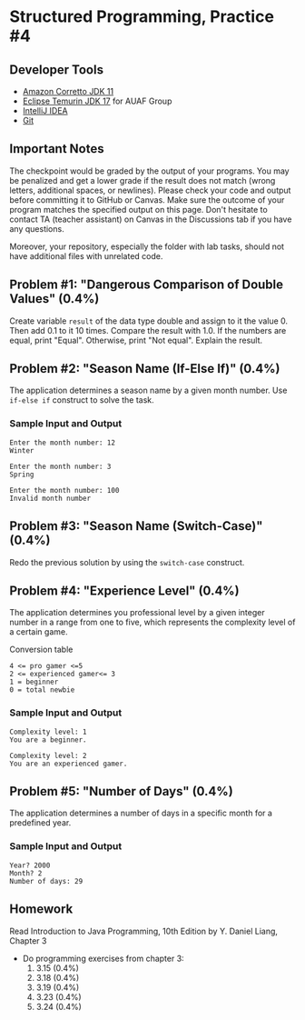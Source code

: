 Structured Programming, Practice #4
===================================

## Developer Tools

* [Amazon Corretto JDK 11](https://aws.amazon.com/corretto)
* [Eclipse Temurin JDK 17](https://adoptium.net) for AUAF Group
* [IntelliJ IDEA](https://www.jetbrains.com/idea/download)
* [Git](https://git-scm.com)

## Important Notes

The checkpoint would be graded by the output of your programs. You may be penalized and get a lower grade if the result does not match (wrong letters, additional spaces, or newlines). Please check your code and output before committing it to GitHub or Canvas. Make sure the outcome of your program matches the specified output on this page. Don't hesitate to contact TA (teacher assistant) on Canvas in the Discussions tab if you have any questions.

Moreover, your repository, especially the folder with lab tasks, should not have additional files with unrelated code.

## Problem #1: "Dangerous Comparison of Double Values" (0.4%)

Create variable `result` of the data type double and assign to it the value 0. Then add 0.1 to it 10 times. Compare the result with 1.0. If the numbers are equal, print "Equal". Otherwise, print "Not equal". Explain the result.

## Problem #2: "Season Name (If-Else If)" (0.4%)

The application determines a season name by a given month number. Use `if-else if` construct to solve the task.

### Sample Input and Output

```
Enter the month number: 12
Winter
```

```
Enter the month number: 3
Spring
```

```
Enter the month number: 100
Invalid month number
```

## Problem #3: "Season Name (Switch-Case)" (0.4%)

Redo the previous solution by using the `switch-case` construct.

## Problem #4: "Experience Level" (0.4%)

The application determines you professional level by a given integer number in a range from
one to five, which represents the complexity level of a certain game.

Conversion table

```
4 <= pro gamer <=5
2 <= experienced gamer<= 3
1 = beginner
0 = total newbie
```

### Sample Input and Output

```
Complexity level: 1
You are a beginner.
```

```
Complexity level: 2
You are an experienced gamer.
```

## Problem #5: "Number of Days" (0.4%)

The application determines a number of days in a specific month for a predefined year.

### Sample Input and Output

```
Year? 2000
Month? 2
Number of days: 29
```

## Homework

Read Introduction to Java Programming, 10th Edition by Y. Daniel Liang, Chapter 3

* Do programming exercises from chapter 3:
  1. 3.15 (0.4%)
  2. 3.18 (0.4%)
  3. 3.19 (0.4%)
  4. 3.23 (0.4%)
  5. 3.24 (0.4%)
